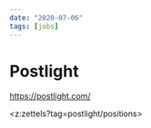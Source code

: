 ```yaml
---
date: "2020-07-06"
tags: [jobs]
---
```


# Postlight

<https://postlight.com/>

<z:zettels?tag=postlight/positions>

